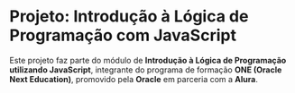 
# Projeto: Introdução à Lógica de Programação com JavaScript

Este projeto faz parte do módulo de **Introdução à Lógica de Programação utilizando JavaScript**, integrante do programa de formação **ONE (Oracle Next Education)**, promovido pela **Oracle** em parceria com a **Alura**.
